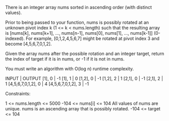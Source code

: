 There is an integer array nums sorted in ascending order (with distinct values).

Prior to being passed to your function, nums is possibly rotated at an unknown pivot index k (1 <= k < nums.length) such that the resulting array is [nums[k], nums[k+1], ..., nums[n-1], nums[0], nums[1], ..., nums[k-1]] (0-indexed). For example, [0,1,2,4,5,6,7] might be rotated at pivot index 3 and become [4,5,6,7,0,1,2].

Given the array nums after the possible rotation and an integer target, return the index of target if it is in nums, or -1 if it is not in nums.

You must write an algorithm with O(log n) runtime complexity.

INPUT                   | OUTPUT
[1], 0                  | -1
[1], 1                  | 0
[1,2], 0                | -1
[1,2], 2                | 1
[2,1], 0                | -1
[2,1], 2                | 1
[4,5,6,7,0,1,2], 0      | 4
[4,5,6,7,0,1,2], 3      | -1


Constraints:

1 <= nums.length <= 5000
-104 <= nums[i] <= 104
All values of nums are unique.
nums is an ascending array that is possibly rotated.
-104 <= target <= 104